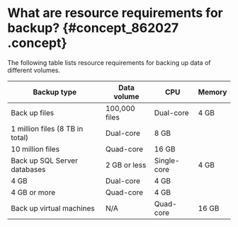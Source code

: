 # What are resource requirements for backup? {#concept_862027 .concept}

The following table lists resource requirements for backing up data of different volumes.

|Backup type|Data volume|CPU|Memory|
|-----------|-----------|---|------|
|Back up files|100,000 files|Dual-core|4 GB|
|1 million files \(8 TB in total\)|Dual-core|8 GB|
|10 million files|Quad-core|16 GB|
|Back up SQL Server databases|2 GB or less|Single-core|4 GB|
|4 GB|Dual-core|4 GB|
|4 GB or more|Quad-core|4 GB|
|Back up virtual machines|N/A|Quad-core|16 GB|

